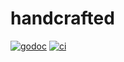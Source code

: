 # handcrafted

[![godoc](https://godoc.org/github.com/WillAbides/handcrafted?status.svg)](https://godoc.org/github.com/WillAbides/handcrafted)
[![ci](https://github.com/WillAbides/handcrafted/workflows/ci/badge.svg?branch=master&event=push)](https://github.com/WillAbides/handcrafted/actions?query=workflow%3Aci+branch%3Amaster+event%3Apush)
